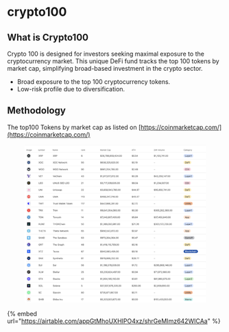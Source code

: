 # crypto100

## What is Crypto100

Crypto 100 is designed for investors seeking maximal exposure to the cryptocurrency market. This unique DeFi fund tracks the top 100 tokens by market cap, simplifying broad-based investment in the crypto sector.

* Broad exposure to the top 100 cryptocurrency tokens.
* Low-risk profile due to diversification.

## Methodology

The top100 Tokens by market cap as listed on [https://coinmarketcap.com/](https://coinmarketcap.com/)



<figure><img src="../../.gitbook/assets/CleanShot 2024-04-09 at 02.43.14@2x.png" alt=""><figcaption></figcaption></figure>



{% embed url="https://airtable.com/appGtMhoUXHIPO4xz/shrGeMImz642WICAa" %}

